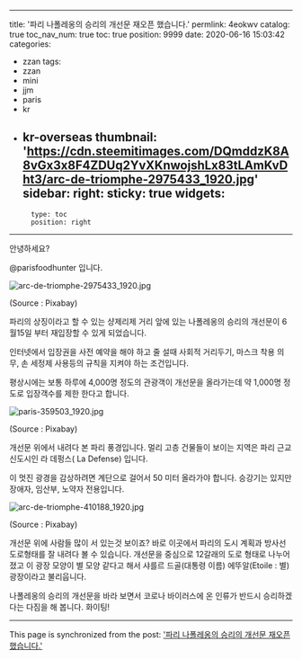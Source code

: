 
---
title: '파리 나폴레옹의 승리의 개선문 재오픈 했습니다.'
permlink: 4eokwv
catalog: true
toc_nav_num: true
toc: true
position: 9999
date: 2020-06-16 15:03:42
categories:
- zzan
tags:
- zzan
- mini
- jjm
- paris
- kr
- kr-overseas
thumbnail: 'https://cdn.steemitimages.com/DQmddzK8A8vGx3x8F4ZDUq2YvXKnwojshLx83tLAmKvDht3/arc-de-triomphe-2975433_1920.jpg'
sidebar:
    right:
        sticky: true
widgets:
    -
        type: toc
        position: right
---


안녕하세요?

@parisfoodhunter 입니다.

![arc-de-triomphe-2975433_1920.jpg](https://cdn.steemitimages.com/DQmddzK8A8vGx3x8F4ZDUq2YvXKnwojshLx83tLAmKvDht3/arc-de-triomphe-2975433_1920.jpg)

(Source : Pixabay)

파리의 상징이라고 할 수 있는 샹제리제 거리 앞에 있는 나폴레옹의 승리의 개선문이 6월15일 부터 재입장할 수 있게 되었습니다.

인터넷에서 입장권을 사전 예약을 해야 하고 줄 설때 사회적 거리두기,  마스크 착용 의무, 손 세정제 사용등의 규칙을 지켜야 하는 조건입니다.

평상시에는 보통 하루에 4,000명 정도의 관광객이 개선문을 올라가는데 약 1,000명 정도로 입장객수를 제한 한다고 합니다.

![paris-359503_1920.jpg](https://cdn.steemitimages.com/DQme56yUok9vaSxhPvrJgTHaDfAG8cgD4BKqgkDk4ciLbC2/paris-359503_1920.jpg)

(Source : Pixabay)

개선문 위에서 내려다 본 파리 풍경입니다.  멀리 고층 건물들이 보이는 지역은 파리 근교 신도시인 라 데펑스( La Defense) 입니다.

이 멋진 광경을 감상하려면 계단으로 걸어서 50 미터 올라가야 합니다.   승강기는 있지만 장애자, 임산부, 노약자 전용입니다.

![arc-de-triomphe-410188_1920.jpg](https://cdn.steemitimages.com/DQmRhh6qV3qkNYstUo8Ggv7234fTvoW4Lj61bWqbf95my1b/arc-de-triomphe-410188_1920.jpg)

(Source : Pixabay)

개선문 위에 사람들 많이 서 있는것 보이죠?  바로 이곳에서 파리의 도시 계획과 방사선 도로형태를 잘 내려다 볼 수 있습니다.  개선문을 중심으로 12갈래의 도로 형태로 나누어졌고 이 광장 모양이 별 모양 같다고 해서 샤를르 드골(대통령 이름) 에뚜알(Etoile : 별) 광장이라고 불리웁니다.

나폴레옹의 승리의 개선문을 바라 보면서 코로나 바이러스에 온 인류가 반드시 승리하겠다는 다짐을 해 봅니다.   화이팅!

- - -

This page is synchronized from the post: ['파리 나폴레옹의 승리의 개선문 재오픈 했습니다.'](https://steemit.com/@parisfoodhunter/4eokwv)
